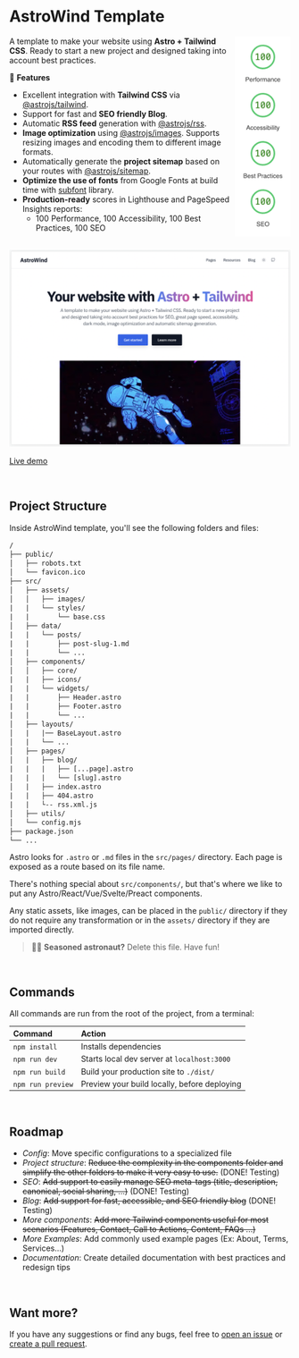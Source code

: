 # AstroWind Template

<img src="lighthouse-score.png" align="right"
     alt="AstroWind Lighthouse Score" width="100" height="358">

A template to make your website using **Astro + Tailwind CSS**. Ready to start a new project and designed taking into account best practices.

🚀 **Features**

- Excellent integration with **Tailwind CSS** via [@astrojs/tailwind](https://docs.astro.build/en/guides/integrations-guide/tailwind/).
- Support for fast and **SEO friendly Blog**.
- Automatic **RSS feed** generation with [@astrojs/rss](https://docs.astro.build/en/guides/rss/).
- **Image optimization** using [@astrojs/images](https://docs.astro.build/en/guides/integrations-guide/image/). Supports resizing images and encoding them to different image formats.
- Automatically generate the **project sitemap** based on your routes with [@astrojs/sitemap](https://docs.astro.build/en/guides/integrations-guide/sitemap/).
- **Optimize the use of fonts** from Google Fonts at build time with [subfont](https://www.npmjs.com/package/subfont) library.
- **Production-ready** scores in Lighthouse and PageSpeed Insights reports:
  - 100 Performance, 100 Accessibility, 100 Best Practices, 100 SEO

<br>

<img src="./screenshot.png" alt="AstroWind Theme Screenshot">
     
[Live demo](https://astrowind.vercel.app/)

<br>

## Project Structure

Inside AstroWind template, you'll see the following folders and files:

```
/
├── public/
│   ├── robots.txt
│   └── favicon.ico
├── src/
│   ├── assets/
│   │   ├── images/
|   |   └── styles/
|   |       └── base.css
│   ├── data/
|   |   └── posts/
|   |       ├── post-slug-1.md
|   |       └── ...
│   ├── components/
│   │   ├── core/
|   |   ├── icons/
|   |   └── widgets/
|   |       ├── Header.astro
|   |       ├── Footer.astro
|   |       └── ...
│   ├── layouts/
│   |   |── BaseLayout.astro
│   |   └── ...
│   ├── pages/
│   |   ├── blog/
|   |   |   ├── [...page].astro
|   |   |   └── [slug].astro
│   |   ├── index.astro
|   |   ├── 404.astro
|   |   └-- rss.xml.js
│   ├── utils/
│   └── config.mjs
├── package.json
└── ...
```

Astro looks for `.astro` or `.md` files in the `src/pages/` directory. Each page is exposed as a route based on its file name.

There's nothing special about `src/components/`, but that's where we like to put any Astro/React/Vue/Svelte/Preact components.

Any static assets, like images, can be placed in the `public/` directory if they do not require any transformation or in the `assets/` directory if they are imported directly.

> 🧑‍🚀 **Seasoned astronaut?** Delete this file. Have fun!

<br>

## Commands

All commands are run from the root of the project, from a terminal:

| Command           | Action                                       |
| :---------------- | :------------------------------------------- |
| `npm install`     | Installs dependencies                        |
| `npm run dev`     | Starts local dev server at `localhost:3000`  |
| `npm run build`   | Build your production site to `./dist/`      |
| `npm run preview` | Preview your build locally, before deploying |

<br>

## Roadmap

- *Config*: Move specific configurations to a specialized file
- *Project structure*: ~~Reduce the complexity in the components folder and simplify the other folders to make it very easy to use.~~ (DONE! Testing)
- *SEO*: ~~Add support to easily manage SEO meta-tags (title, description, canonical, social sharing, ...)~~ (DONE! Testing)
- *Blog*: ~~Add support for fast, accessible, and SEO friendly blog~~ (DONE! Testing)
- *More components*: ~~Add more Tailwind components useful for most scenarios (Features, Contact, Call to Actions, Content, FAQs ...)~~
- *More Examples*: Add commonly used example pages (Ex: About, Terms, Services...)
- *Documentation*: Create detailed documentation with best practices and redesign tips

<br>

## Want more?

If you have any suggestions or find any bugs, feel free to [open an issue](https://github.com/onwidget/astrowind/issues) or [create a pull request](https://github.com/onwidget/astrowind/pulls).

